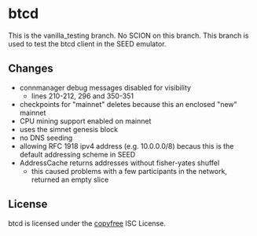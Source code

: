 btcd
===
This is the vanilla_testing branch. No SCION on this branch. This branch is used to test the btcd client in the SEED emulator.

## Changes
- connmanager debug messages disabled for visibility
  - lines 210-212, 296 and 350-351
- checkpoints for "mainnet" deletes because this an enclosed "new" mainnet
- CPU mining support enabled on mainnet
- uses the simnet genesis block
- no DNS seeding
- allowing RFC 1918 ipv4 address (e.g. 10.0.0.0/8) becaus this is the default addressing scheme in SEED
- AddressCache returns addresses without fisher-yates shuffel
  - this caused problems with a few participants in the network, returned an empty slice

## License

btcd is licensed under the [copyfree](http://copyfree.org) ISC License.
